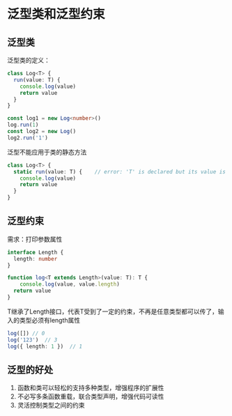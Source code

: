 # 泛型类和泛型约束

## 泛型类

泛型类的定义：

```typescript
class Log<T> {
  run(value: T) {
    console.log(value)
    return value
  }
}

const log1 = new Log<number>()
log.run(1)
const log2 = new Log()
log2.run('1')
```

泛型不能应用于类的静态方法

```typescript
class Log<T> {
  static run(value: T) {	// error: 'T' is declared but its value is never read.
    console.log(value)
    return value
  }
}
```

## 泛型约束

需求：打印参数属性

```typescript
interface Length {
  length: number
}

function log<T extends Length>(value: T): T {
	console.log(value, value.length)
  return value
}
```

T继承了Length接口，代表T受到了一定的约束，不再是任意类型都可以传了，输入的类型必须有length属性

```typescript
log([])	// 0
log('123')	// 3
log({ length: 1 })	// 1
```

## 泛型的好处

1. 函数和类可以轻松的支持多种类型，增强程序的扩展性
2. 不必写多条函数重载，联合类型声明，增强代码可读性
3. 灵活控制类型之间的约束

